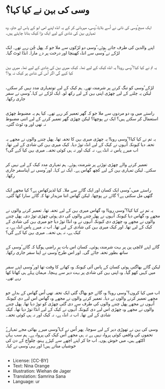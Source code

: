 # ُوسی کی بہن نے کیا کہا؟

##
ایک صبح ُوسی کی نانی نے اُسے بلایا، ُوسی، مہربانی کر کے یہ انڈہ اپنے امی ابو کے پاس لے جاو۔ وہ تمہاری بہن کی شادی کے لیے ایک بڑا کیک بنانا چاہتے ہیں۔

##
اپنے والدین کی طرف جاتے ہوئے، ُوسی دو لڑکوں سے ملا جو کہ پھل چُن رہے تھے۔ ایک لڑکے نے ُوسی سے انڈہ کھینچا اور درخت پر دے مارا۔ انڈا ٹوٹ گیا۔

##
یہ تم نے کیا کیا؟ ُوسی رویا! یہ انڈہ کیک کے لیے تھا۔ کیک میری بہن کی شادی کے لیے تھا۔ میری بہن کیا کہے گی اگر اُس کی شادی پر کیک نہ ہوا؟

##
لڑکے ُوسی کو تنگ کرنے پر شرمندہ تھے۔ ہم کیک کے لیے توتمہاری مدد نہیں کر سکتے، لیکن یہ چلنے کے لیے چھڑی اپنی بہن کے لیے رکھ لو۔ ایک لڑکے نے کہا۔ ُوسی نے سفر جاری رکھا۔

##
راستے میں وہ دو مردوں سے ملا جو کہ گھر تعمیر کر رہے تھے۔ کیا ہم یہ مضبوط چھڑی استعمال کر سکتے ہیں؟ ایک نے پوچھا؟ لیکن چھڑی گھر تعمیر کرنے کے لیے اتنی مضبوط نہ تھی اور وہ ٹوٹ گئی۔

##
یہ تم نے کیا کیا؟ ُوسی رویا! یہ چھڑی میری بہن کا تحفہ تھا۔ پھل چننے والوں نے مجھے یہ تحفہ دیا کیونکہ اُنہوں نے کیک کے لیے انڈہ توڑ دیا۔ کیک میری بہن کی شادی کے لیے تھا۔ اب میرے پاس نہ انڈہ ہے، نہ کیک اور نہ ہی کوئی تحفہ۔ میری بہن کیا کہے گی؟

##
تعمیر کرنے والے چھڑی توڑنے پر شرمندہ ہوئے۔ ہم تمہاری مدد کیک کے لیے نہیں کر سکتے۔ لیکن تمہاری بہن کے لیے کچھ گھاس ہے۔ ایک نے کہا۔ اور ُوسی نے اپناسفر جاری رکھا۔

##
راستے میں، ُوسی ایک کسان اور ایک گائے سے ملا۔ کیا لذیزکھاس ہے؟ کیا مجھے ایک گٹھی مل سکتی ہے؟ گائے نے پوچھا۔ لیکن گھاس اتنا مزیدار تھا کہ گائے سارا کھا گئی۔

##
یہ تم نے کیا کیا؟ ُوسی رویا! وہ گھاس میری بہن کے لیے تحفہ تھا۔ تعمیر کرنے والوں نے مجھے وہ گھاس دیا کیونکہ اُنہوں نے پھل چننے والوں کی دی ہوئی چھڑی توڑ دی۔ پھل چننے والوں نے مجھے وہ چھڑی دی کیونکہ اُنہوں نے وہ انڈا توڑ دیا جو میری بہن کی شادی کے کیک کے لیے تھا۔ اور کیک میری بہن کی شادی کے لیے تھا۔ اب نہ میرے پاس انڈہ ہے، یہ کیک ہے، نہ ہی تحفہ۔ میری بہن کیا کہے گی؟

##
گائے اپنے لالچی پن پر بہت شرمندہ ہوئی۔ کسان اس بات پر راضی ہوگیا کہ گائے ُوسی کے ساتھ بطور تحفہ جائے گی۔ اور اس طرح ُوسی نے اپنا سفر جاری رکھا۔

##
لیکن گائے بھاگتی ہوئی کسان کے پاس آئی کیونکہ وہ کھانے کا وقت تھا اور ُوسی اپنے سفر میں کہیں کھو گیا۔ وہ اپنی بہن کی شادی پر بہت دیر سے پہنچا۔ مہمان پہلے ہی کھانا کھا رہے تھے۔

##
اب میں کیا کروں؟ ُوسی رویا! وہ گائے جو بھاگ گئی ایک تحفہ تھی اُس گھاس کے بدلے جو مجھے تعمیر کرنے والوں نے دیا۔ تعمیر کرنے والوں نے مجھے وہ گھاس اس لیے دی کیونکہ اُنہوں نے مجھے پھل چننے والوں کی طرف سے دی گئی چھڑی کو توڑ دیا تھا۔ پھل چننے والوں نے مجھے وہ چھڑی اس لیے دی کیونکہ اُنہوں نے کیک کے لیے انڈا توڑ دیا تھا۔ کیک شادی کے لیے تھا۔ اب نہ انڈہ ہے، نہ کیک اور نہ ہی کوئی تحفہ۔

##
ُوسی کی بہن نے تھوڑی دیر کے لیے سوچا۔ پھر اُس نے کہا ُوسی میرے بھائی مجے تمہارے تحفوں کی واقعی کوئی پرواہ نہیں ہے نہ ہی مجھے اُس کیک کی پرواہ ہے۔ ہم سب یہاں اکٹھے ہیں، میں خوش ہوں۔ اب جا کر اپنے اچھے سے کپڑے پہنو، چلوآج کے دن کی خوشیاں مناتے ہیں! اور یہی ُوسی نے کیا۔

##
* License: [CC-BY]
* Text: Nina Orange
* Illustration: Wiehan de Jager
* Translation: Samrina Sana
* Language: ur
